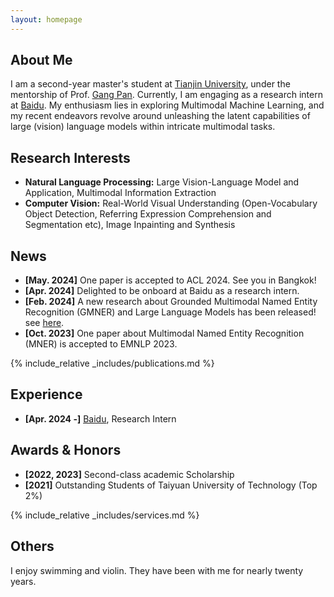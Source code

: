 ```yaml
---
layout: homepage
---
```


## About Me

I am a second-year master's student at [Tianjin University](https://www.tju.edu.cn/english/index.htm), under the mentorship of Prof. [Gang Pan](https://gpantju.github.io/index/). Currently, I am engaging as a research intern at [Baidu](https://www.paddlepaddle.org.cn/). My enthusiasm lies in exploring Multimodal Machine Learning, and my recent endeavors revolve around unleashing the latent capabilities of large (vision) language models within intricate multimodal tasks.


## Research Interests

- **Natural Language Processing:** Large Vision-Language Model and Application, Multimodal Information Extraction
- **Computer Vision:** Real-World Visual Understanding (Open-Vocabulary Object Detection, Referring Expression Comprehension and Segmentation etc), Image Inpainting and Synthesis

## News

- **[May. 2024]** One paper is accepted to ACL 2024. See you in Bangkok!
- **[Apr. 2024]** Delighted to be onboard at Baidu as a research intern.
- **[Feb. 2024]** A new research about Grounded Multimodal Named Entity Recognition (GMNER) and Large Language Models has been released! see [here](https://arxiv.org/abs/2402.09989).
- **[Oct. 2023]** One paper about Multimodal Named Entity Recognition (MNER) is accepted to EMNLP 2023.

{% include_relative _includes/publications.md %}

## Experience

- **[Apr. 2024 -]** [Baidu](https://www.paddlepaddle.org.cn/), Research Intern

## Awards & Honors

- **[2022, 2023]** Second-class academic Scholarship
- **[2021]** Outstanding Students of Taiyuan University of Technology (Top 2%)


{% include_relative _includes/services.md %}

## Others
I enjoy swimming and violin. They have been with me for nearly twenty years.


